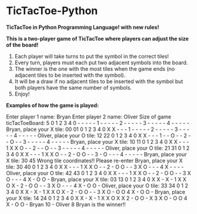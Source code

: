 # TicTacToe-Python
**TicTacToe in Python Programming Language! with new rules!**

**This is a two-player game of TicTacToe where players can adjust the size of the board!**

1. Each player will take turns to put the symbol in the correct tiles!
2. Every turn, players must each put two adjacent symbols into the board.
3. The winner is the one with the most tiles when the game ends (no adjacent tiles to be inserted with the symbol).
4. It will be a draw if no adjacent tiles to be inserted with the symbol but both players have the same number of symbols.
5. Enjoy!


**Examples of how the game is played:**


Enter player 1 name: Bryan
Enter player 2 name: Oliver
Size of game ticTacToeBoard: 5
  0 1 2 3 4
0 - - - - -
1 - - - - -
2 - - - - -
3 - - - - -
4 - - - - -
Bryan, place your X tile: 00 01
  0 1 2 3 4
0 X X - - -
1 - - - - -
2 - - - - -
3 - - - - -
4 - - - - -
Oliver, place your O tile: 12 22
  0 1 2 3 4
0 X X - - -
1 - - O - -
2 - - O - -
3 - - - - -
4 - - - - -
Bryan, place your X tile: 10 11
  0 1 2 3 4
0 X X - - -
1 X X O - -
2 - - O - -
3 - - - - -
4 - - - - -
Oliver, place your O tile: 21 31
  0 1 2 3 4
0 X X - - -
1 X X O - -
2 - O O - -
3 - O - - -
4 - - - - -
Bryan, place your X tile: 30 45
Wrong tile coordinates!! Please re-enter
Bryan, place your X tile: 30 40
  0 1 2 3 4
0 X X - - -
1 X X O - -
2 - O O - -
3 X O - - -
4 X - - - -
Oliver, place your O tile: 42 43
  0 1 2 3 4
0 X X - - -
1 X X O - -
2 - O O - -
3 X O - - -
4 X - O O -
Bryan, place your X tile: 03 13
  0 1 2 3 4
0 X X - X -
1 X X O X -
2 - O O - -
3 X O - - -
4 X - O O -
Oliver, place your O tile: 33 34
  0 1 2 3 4
0 X X - X -
1 X X O X -
2 - O O - -
3 X O - O O
4 X - O O -
Bryan, place your X tile: 14 24
  0 1 2 3 4
0 X X - X -
1 X X O X X
2 - O O - X
3 X O - O O
4 X - O O -
Bryan 10 - Oliver 8
Bryan is the winner!!
